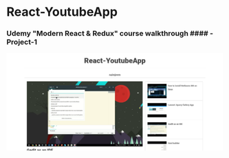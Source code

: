 # React-YoutubeApp
### Udemy "Modern React & Redux" course walkthrough #### - Project-1 

![React-YoutubeApp](https://raw.githubusercontent.com/naimjeem/React-YoutubeApp/64e02d0046bdadb985b085b625a8341a45622bd3/react-youtubeapp.png)

